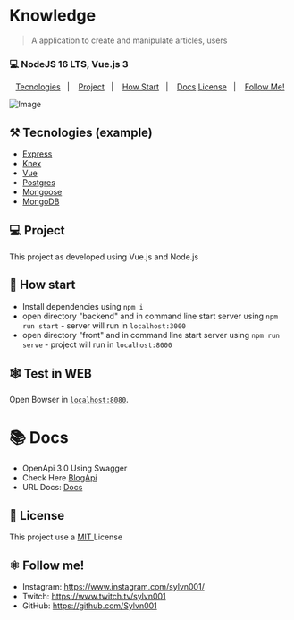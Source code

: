 # Knowledge

> A application to create and manipulate articles, users

### 💻 NodeJS  16 LTS, Vue.js 3

<p align="center">
  <a href="#%EF%B8%8F-tecnologies">Tecnologies</a>&nbsp;&nbsp;&nbsp;|&nbsp;&nbsp;&nbsp;
  <a href="#-project">Project</a>&nbsp;&nbsp;&nbsp;|&nbsp;&nbsp;&nbsp;
  <a href="#-how-Start">How Start</a>&nbsp;&nbsp;&nbsp;|&nbsp;&nbsp;&nbsp;
  <a href="#-Docs">Docs</a>
  <a href="#-license">License</a>&nbsp;&nbsp;&nbsp;|&nbsp;&nbsp;&nbsp;
  <a href="#atom_symbol-follow-me">Follow Me!</a>
</p>

![Image](https://user-images.githubusercontent.com/50564121/173404290-2c1b3297-598a-4925-8af3-994807bddc6b.png)


## ⚒️ Tecnologies (example)
- [Express](https://expressjs.com/pt-br/)
- [Knex](http://knexjs.org)
- [Vue](https://vuejs.org/)
- [Postgres](https://www.postgresql.org/)
- [Mongoose](https://mongoosejs.com/)
- [MongoDB](https://www.mongodb.com/docs/)

## 💻 Project
This project as developed using Vue.js and Node.js 

## 🚀 How start
- Install dependencies using `npm i`
- open directory "backend" and in command line start server using `npm run start` - server will run in `localhost:3000`
- open directory "front" and in command line start server using `npm run serve` - project will run in `localhost:8000`


## 🕸️ Test in WEB
Open Bowser in [`localhost:8080`](http://localhost:8080).

# 📚 Docs
- OpenApi 3.0 Using Swagger
- Check Here [BlogApi](https://apiblognestjs.herokuapp.com/api)
- URL Docs: [Docs](localhost:3000/api)

## 📝 License
This project use a <a href="./LICENSE"> MIT </a> License

## :atom_symbol: Follow me!
- Instagram: https://www.instagram.com/sylvn001/
- Twitch: https://www.twitch.tv/sylvn001
- GitHub: https://github.com/Sylvn001
